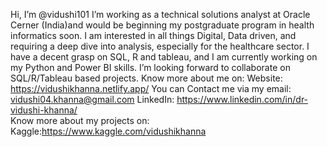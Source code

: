 Hi, I’m @vidushi101
I’m working as a technical solutions analyst at Oracle Cerner (India)and would be beginning my postgraduate program in health informatics soon.
I am interested in all things Digital, Data driven, and requiring a deep dive into analysis, especially for the healthcare sector.
I have a decent grasp on SQL, R and  tableau, and I am currently working on my Python and Power BI skills.
I’m looking forward to collaborate on SQL/R/Tableau based projects.
Know more about me on: 
 Website: https://vidushikhanna.netlify.app/ 
You can Contact me 
via my email: vidushi04.khanna@gmail.com
LinkedIn: https://www.linkedin.com/in/dr-vidushi-khanna/  
Know more about my projects on:
Kaggle:https://www.kaggle.com/vidushikhanna

<!---
vidushi101/vidushi101 is a ✨ special ✨ repository because its `README.md` (this file) appears on your GitHub profile.
You can click the Preview link to take a look at your changes.
--->
